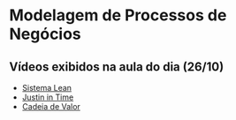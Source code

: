 # Modelagem de Processos de Negócios

## Vídeos exibidos na aula do dia (26/10)

+ [Sistema Lean](https://www.youtube.com/watch?v=PbmotQJNr5E)
+ [Justin in Time](https://www.youtube.com/watch?v=KCPTTaLT2W0)
+ [Cadeia de Valor](https://www.youtube.com/watch?v=uELtp9gM_7U)
